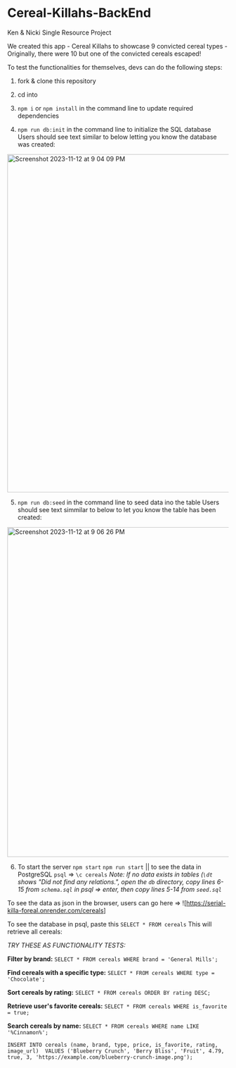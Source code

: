 # Cereal-Killahs-BackEnd
Ken &amp; Nicki Single Resource Project 

We created this app - Cereal Killahs to showcase 9 convicted cereal types - Originally, there were 10 but one of the convicted cereals escaped!

To test the functionalities for themselves, devs can do the following steps: 
 1. fork & clone this repository
 2. cd into <Cereal-Killahs-BackEnd>
 3.  `npm i` or `npm install` in the command line to update required dependencies

 4. `npm run db:init` in the command line to initialize the SQL database
    Users should see text similar to below letting you know the database was created: 
<img width="768" alt="Screenshot 2023-11-12 at 9 04 09 PM" src="https://github.com/anickacodes/Cereal-Killahs-BackEnd/assets/127878284/85d7f631-72ef-442b-92a2-c04da0c57f5d">
  
 5. `npm run db:seed` in the command line to seed data ino the table
    Users should see text simmilar to below to let you know the table has been created:
<img width="749" alt="Screenshot 2023-11-12 at 9 06 26 PM" src="https://github.com/anickacodes/Cereal-Killahs-BackEnd/assets/127878284/8009bc3c-c0bb-4332-a848-747dcb4549bf">

 6. To start the server `npm start` `npm run start` || to see the data in PostgreSQL `psql` => `\c cereals`
    _Note: If no data exists in tables (`\dt` shows "Did not find any relations.", open the `db` directory, copy lines 6-15 from `schema.sql` in psql => enter, then copy lines 5-14 from `seed.sql`_
    
To see the data as json in the browser, users can go here => ![https://serial-killa-foreal.onrender.com/cereals]

To see the database in psql, paste this `SELECT * FROM cereals` This will retrieve all cereals:


_TRY THESE AS FUNCTIONALITY TESTS:_

__Filter by brand:__
`SELECT * FROM cereals WHERE brand = 'General Mills';`

__Find cereals with a specific type:__
`SELECT * FROM cereals WHERE type = 'Chocolate';`

__Sort cereals by rating:__
`SELECT * FROM cereals ORDER BY rating DESC;`

__Retrieve user's favorite cereals:__
`SELECT * FROM cereals WHERE is_favorite = true;`

__Search cereals by name:__
`SELECT * FROM cereals WHERE name LIKE '%Cinnamon%';`

`INSERT INTO cereals (name, brand, type, price, is_favorite, rating, image_url) 
VALUES ('Blueberry Crunch', 'Berry Bliss', 'Fruit', 4.79, true, 3, 'https://example.com/blueberry-crunch-image.png');`




